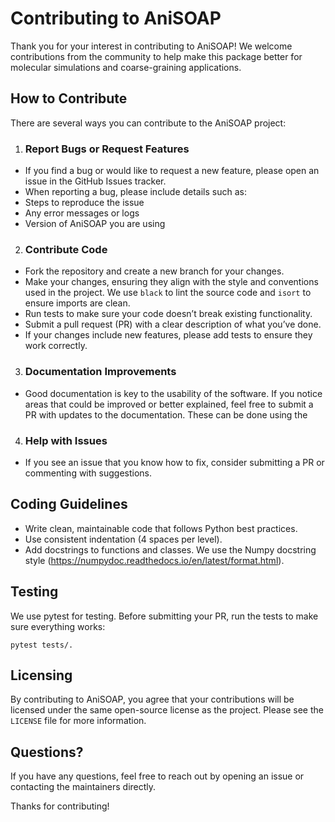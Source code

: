 # Contributing to AniSOAP
Thank you for your interest in contributing to AniSOAP! We welcome contributions from the community to help make this package better for molecular simulations and coarse-graining applications.

## How to Contribute
There are several ways you can contribute to the AniSOAP project:

1. ### Report Bugs or Request Features
  * If you find a bug or would like to request a new feature, please open an issue in the GitHub Issues tracker.
  * When reporting a bug, please include details such as:
  * Steps to reproduce the issue
  * Any error messages or logs
  * Version of AniSOAP you are using

2. ### Contribute Code
  * Fork the repository and create a new branch for your changes.
  * Make your changes, ensuring they align with the style and conventions used in the project. We use `black` to lint the source code and `isort` to ensure imports are clean. 
  * Run tests to make sure your code doesn’t break existing functionality.
  * Submit a pull request (PR) with a clear description of what you’ve done.
  * If your changes include new features, please add tests to ensure they work correctly.

3. ### Documentation Improvements
  * Good documentation is key to the usability of the software. If you notice areas that could be improved or better explained, feel free to submit a PR with updates to the documentation. These can be done using the

4. ### Help with Issues
  * If you see an issue that you know how to fix, consider submitting a PR or commenting with suggestions.

## Coding Guidelines
* Write clean, maintainable code that follows Python best practices.
* Use consistent indentation (4 spaces per level).
* Add docstrings to functions and classes. We use the Numpy docstring style (https://numpydoc.readthedocs.io/en/latest/format.html).

## Testing
We use pytest for testing. Before submitting your PR, run the tests to make sure everything works:

``pytest tests/.``

## Licensing
By contributing to AniSOAP, you agree that your contributions will be licensed under the same open-source license as the project. Please see the `LICENSE` file for more information.

## Questions?
If you have any questions, feel free to reach out by opening an issue or contacting the maintainers directly.

Thanks for contributing!


